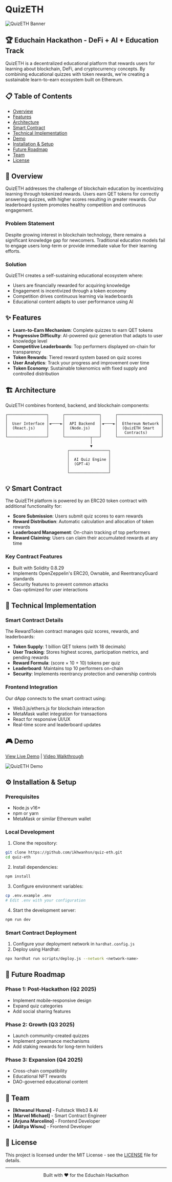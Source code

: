 # QuizETH

![QuizETH Banner](https://i.ibb.co.com/ccHBZn30/quizeth-display.png)

## 🏆 Educhain Hackathon - DeFi + AI + Education Track

QuizETH is a decentralized educational platform that rewards users for learning about blockchain, DeFi, and cryptocurrency concepts. By combining educational quizzes with token rewards, we're creating a sustainable learn-to-earn ecosystem built on Ethereum.

## 📋 Table of Contents

- [Overview](#overview)
- [Features](#features)
- [Architecture](#architecture)
- [Smart Contract](#smart-contract)
- [Technical Implementation](#technical-implementation)
- [Demo](#demo)
- [Installation & Setup](#installation--setup)
- [Future Roadmap](#future-roadmap)
- [Team](#team)
- [License](#license)

## 📝 Overview

QuizETH addresses the challenge of blockchain education by incentivizing learning through tokenized rewards. Users earn QET tokens for correctly answering quizzes, with higher scores resulting in greater rewards. Our leaderboard system promotes healthy competition and continuous engagement.

### Problem Statement

Despite growing interest in blockchain technology, there remains a significant knowledge gap for newcomers. Traditional education models fail to engage users long-term or provide immediate value for their learning efforts.

### Solution

QuizETH creates a self-sustaining educational ecosystem where:
- Users are financially rewarded for acquiring knowledge
- Engagement is incentivized through a token economy
- Competition drives continuous learning via leaderboards
- Educational content adapts to user performance using AI

## ✨ Features

- **Learn-to-Earn Mechanism**: Complete quizzes to earn QET tokens
- **Progressive Difficulty**: AI-powered quiz generation that adapts to user knowledge level
- **Competitive Leaderboards**: Top performers displayed on-chain for transparency
- **Token Rewards**: Tiered reward system based on quiz scores
- **User Analytics**: Track your progress and improvement over time
- **Token Economy**: Sustainable tokenomics with fixed supply and controlled distribution

## 🏗️ Architecture

QuizETH combines frontend, backend, and blockchain components:

```
┌─────────────────┐      ┌───────────────┐      ┌───────────────────┐
│                 │      │               │      │                   │
│  User Interface │◄────►│  API Backend  │◄────►│  Ethereum Network │
│  (React.js)     │      │  (Node.js)    │      │  (QuizETH Smart   │
│                 │      │               │      │   Contracts)      │
└─────────────────┘      └───────────┬───┘      └───────────────────┘
                                     │
                                     ▼
                           ┌─────────────────┐
                           │                 │
                           │  AI Quiz Engine │
                           │  (GPT-4)        │
                           │                 │
                           └─────────────────┘
```

## 💡 Smart Contract

The QuizETH platform is powered by an ERC20 token contract with additional functionality for:

- **Score Submission**: Users submit quiz scores to earn rewards
- **Reward Distribution**: Automatic calculation and allocation of token rewards
- **Leaderboard Management**: On-chain tracking of top performers
- **Reward Claiming**: Users can claim their accumulated rewards at any time

### Key Contract Features

- Built with Solidity 0.8.29
- Implements OpenZeppelin's ERC20, Ownable, and ReentrancyGuard standards
- Security features to prevent common attacks
- Gas-optimized for user interactions

## 🔧 Technical Implementation

### Smart Contract Details

The RewardToken contract manages quiz scores, rewards, and leaderboards:

- **Token Supply**: 1 billion QET tokens (with 18 decimals)
- **User Tracking**: Stores highest scores, participation metrics, and pending rewards
- **Reward Formula**: (score × 10 + 10) tokens per quiz
- **Leaderboard**: Maintains top 10 performers on-chain
- **Security**: Implements reentrancy protection and ownership controls

### Frontend Integration

Our dApp connects to the smart contract using:
- Web3.js/ethers.js for blockchain interaction
- MetaMask wallet integration for transactions
- React for responsive UI/UX
- Real-time score and leaderboard updates

## 🎮 Demo

[View Live Demo](https://quizeth.example.com) | [Video Walkthrough](https://youtube.com/quizeth-demo)

![QuizETH Demo](https://via.placeholder.com/800x450?text=QuizETH+Demo)

## ⚙️ Installation & Setup

### Prerequisites

- Node.js v16+
- npm or yarn
- MetaMask or similar Ethereum wallet

### Local Development

1. Clone the repository:
```bash
git clone https://github.com/ikhwanhsn/quiz-eth.git
cd quiz-eth
```

2. Install dependencies:
```bash
npm install
```

3. Configure environment variables:
```bash
cp .env.example .env
# Edit .env with your configuration
```

4. Start the development server:
```bash
npm run dev
```

### Smart Contract Deployment

1. Configure your deployment network in `hardhat.config.js`
2. Deploy using Hardhat:
```bash
npx hardhat run scripts/deploy.js --network <network-name>
```

## 🚀 Future Roadmap

### Phase 1: Post-Hackathon (Q2 2025)
- Implement mobile-responsive design
- Expand quiz categories
- Add social sharing features

### Phase 2: Growth (Q3 2025)
- Launch community-created quizzes
- Implement governance mechanisms
- Add staking rewards for long-term holders

### Phase 3: Expansion (Q4 2025)
- Cross-chain compatibility
- Educational NFT rewards
- DAO-governed educational content

## 👥 Team

- **[Ikhwanul Husna]** - Fullstack Web3 & AI
- **[Marvel Michael]** - Smart Contract Engineer
- **[Arjuna Marcelino]** - Frontend Developer
- **[Aditya Wisnu]** - Frontend Developer

## 📄 License

This project is licensed under the MIT License - see the [LICENSE](LICENSE) file for details.

---

<p align="center">Built with ❤️ for the Educhain Hackathon</p>
